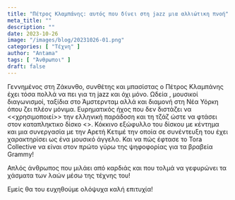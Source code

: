 ```yaml
---
title: "Πέτρος Κλαμπάνης: αυτός που δίνει στη jazz μια αλλιώτικη πνοή"
meta_title: ""
description: ""
date: 2023-10-26
image: "/images/blog/20231026-01.png"
categories: [ "Τέχνη" ]
author: "Antama"
tags: [ "Άνθρωποι" ]
draft: false
---
```


Γεννημένος στη Ζάκυνθο, συνθέτης και μπασίστας ο Πέτρος Κλαμπάνης έχει τόσα πολλά να πει για τη jazz και όχι μόνο.
Ωδεία , μουσικοί διαγωνισμοί, ταξίδια στο Άμστερνταμ αλλά και διαμονή στη Νέα Υόρκη όπου ζει πλέον μόνιμα. Ευρηματικός
ήχος που δεν διστάζει να <<χρησιμοποιεί>> την ελληνική παράδοση και τη τζάζ ώστε να φτάσει στον καταπληκτικο
δίσκο <<Tora Collective>>. Κόκκινο εξώφυλλο του δίσκου με κέντημα και μια συνεργασία με την Αρετή Κετιμέ την οποία σε
συνέντευξη του έχει χαρακτηρίσει ως ένα μουσικό άγγελο. Και να πώς έφτασε το Tora Collective να είναι στον πρώτο γύρω
της ψηφοφορίας για τα βραβεία Grammy!

Απλός άνθρωπος που μιλάει από καρδιάς και που τολμά να γεφυρώνει τα χάσματα των λαών μέσω της τέχνης του!

Εμείς θα του ευχηθούμε ολόψυχα καλή επιτυχία!
